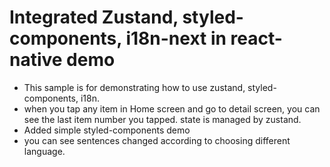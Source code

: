 # Integrated Zustand, styled-components, i18n-next in react-native demo


- This sample is for demonstrating how to use zustand, styled-components, i18n.
- when you tap any item in Home screen and go to detail screen, you can see the last item number you tapped.
  state is managed by zustand.
- Added simple styled-components demo
- you can see sentences changed according to choosing different language.
  


